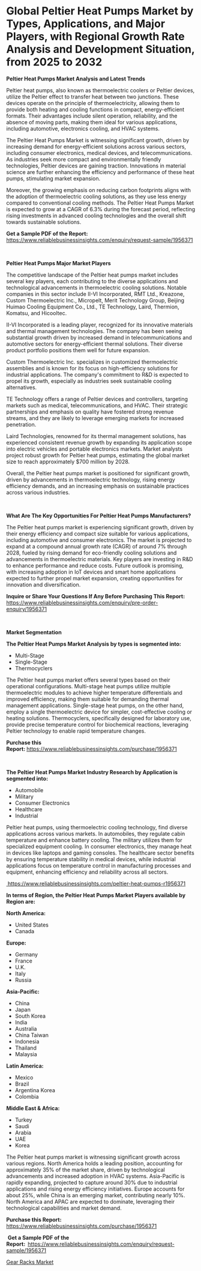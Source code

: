 <p><h1>Global Peltier Heat Pumps Market by Types, Applications, and Major Players, with Regional Growth Rate Analysis and Development Situation, from 2025 to 2032</h1></p><p><strong>Peltier Heat Pumps Market Analysis and Latest Trends</strong></p>
<p><p>Peltier heat pumps, also known as thermoelectric coolers or Peltier devices, utilize the Peltier effect to transfer heat between two junctions. These devices operate on the principle of thermoelectricity, allowing them to provide both heating and cooling functions in compact, energy-efficient formats. Their advantages include silent operation, reliability, and the absence of moving parts, making them ideal for various applications, including automotive, electronics cooling, and HVAC systems.</p><p>The Peltier Heat Pumps Market is witnessing significant growth, driven by increasing demand for energy-efficient solutions across various sectors, including consumer electronics, medical devices, and telecommunications. As industries seek more compact and environmentally friendly technologies, Peltier devices are gaining traction. Innovations in material science are further enhancing the efficiency and performance of these heat pumps, stimulating market expansion.</p><p>Moreover, the growing emphasis on reducing carbon footprints aligns with the adoption of thermoelectric cooling solutions, as they use less energy compared to conventional cooling methods. The Peltier Heat Pumps Market is expected to grow at a CAGR of 6.3% during the forecast period, reflecting rising investments in advanced cooling technologies and the overall shift towards sustainable solutions.</p></p>
<p><strong>Get a Sample PDF of the Report:&nbsp;</strong> <a href="https://www.reliablebusinessinsights.com/enquiry/request-sample/1956371?utm_campaign=2142&utm_medium=2&utm_source=Github&utm_content=ia&utm_term=16022025&utm_id=peltier-heat-pumps">https://www.reliablebusinessinsights.com/enquiry/request-sample/1956371</a></p>
<p>&nbsp;</p>
<p><strong>Peltier Heat Pumps Major Market Players</strong></p>
<p><p>The competitive landscape of the Peltier heat pumps market includes several key players, each contributing to the diverse applications and technological advancements in thermoelectric cooling solutions. Notable companies in this sector include II-VI Incorporated, RMT Ltd., Kreazone, Custom Thermoelectric Inc., Micropelt, Merit Technology Group, Beijing Huimao Cooling Equipment Co., Ltd., TE Technology, Laird, Thermion, Komatsu, and Hicooltec.</p><p>II-VI Incorporated is a leading player, recognized for its innovative materials and thermal management technologies. The company has been seeing substantial growth driven by increased demand in telecommunications and automotive sectors for energy-efficient thermal solutions. Their diverse product portfolio positions them well for future expansion.</p><p>Custom Thermoelectric Inc. specializes in customized thermoelectric assemblies and is known for its focus on high-efficiency solutions for industrial applications. The company's commitment to R&D is expected to propel its growth, especially as industries seek sustainable cooling alternatives.</p><p>TE Technology offers a range of Peltier devices and controllers, targeting markets such as medical, telecommunications, and HVAC. Their strategic partnerships and emphasis on quality have fostered strong revenue streams, and they are likely to leverage emerging markets for increased penetration.</p><p>Laird Technologies, renowned for its thermal management solutions, has experienced consistent revenue growth by expanding its application scope into electric vehicles and portable electronics markets. Market analysts project robust growth for Peltier heat pumps, estimating the global market size to reach approximately $700 million by 2028.</p><p>Overall, the Peltier heat pumps market is positioned for significant growth, driven by advancements in thermoelectric technology, rising energy efficiency demands, and an increasing emphasis on sustainable practices across various industries.</p></p>
<p>&nbsp;</p>
<p><strong>What Are The Key Opportunities For Peltier Heat Pumps Manufacturers?</strong></p>
<p><p>The Peltier heat pumps market is experiencing significant growth, driven by their energy efficiency and compact size suitable for various applications, including automotive and consumer electronics. The market is projected to expand at a compound annual growth rate (CAGR) of around 7% through 2028, fueled by rising demand for eco-friendly cooling solutions and advancements in thermoelectric materials. Key players are investing in R&D to enhance performance and reduce costs. Future outlook is promising, with increasing adoption in IoT devices and smart home applications expected to further propel market expansion, creating opportunities for innovation and diversification.</p></p>
<p><strong>Inquire or Share Your Questions If Any Before Purchasing This Report:</strong> <a href="https://www.reliablebusinessinsights.com/enquiry/pre-order-enquiry/1956371?utm_campaign=2142&utm_medium=2&utm_source=Github&utm_content=ia&utm_term=16022025&utm_id=peltier-heat-pumps">https://www.reliablebusinessinsights.com/enquiry/pre-order-enquiry/1956371</a></p>
<p>&nbsp;</p>
<p><strong>Market Segmentation</strong></p>
<p><strong>The Peltier Heat Pumps Market Analysis by types is segmented into:</strong></p>
<p><ul><li>Multi-Stage</li><li>Single-Stage</li><li>Thermocyclers</li></ul></p>
<p><p>The Peltier heat pumps market offers several types based on their operational configurations. Multi-stage heat pumps utilize multiple thermoelectric modules to achieve higher temperature differentials and improved efficiency, making them suitable for demanding thermal management applications. Single-stage heat pumps, on the other hand, employ a single thermoelectric device for simpler, cost-effective cooling or heating solutions. Thermocyclers, specifically designed for laboratory use, provide precise temperature control for biochemical reactions, leveraging Peltier technology to enable rapid temperature changes.</p></p>
<p><strong>Purchase this Report:&nbsp;</strong><a href="https://www.reliablebusinessinsights.com/purchase/1956371?utm_campaign=2142&utm_medium=2&utm_source=Github&utm_content=ia&utm_term=16022025&utm_id=peltier-heat-pumps">https://www.reliablebusinessinsights.com/purchase/1956371</a></p>
<p>&nbsp;</p>
<p><strong>The Peltier Heat Pumps Market Industry Research by Application is segmented into:</strong></p>
<p><ul><li>Automobile</li><li>Military</li><li>Consumer Electronics</li><li>Healthcare</li><li>Industrial</li></ul></p>
<p><p>Peltier heat pumps, using thermoelectric cooling technology, find diverse applications across various markets. In automobiles, they regulate cabin temperature and enhance battery cooling. The military utilizes them for specialized equipment cooling. In consumer electronics, they manage heat in devices like laptops and gaming consoles. The healthcare sector benefits by ensuring temperature stability in medical devices, while industrial applications focus on temperature control in manufacturing processes and equipment, enhancing efficiency and reliability across all sectors.</p></p>
<p><a href="https://www.reliablebusinessinsights.com/peltier-heat-pumps-r1956371?utm_campaign=2142&utm_medium=2&utm_source=Github&utm_content=ia&utm_term=16022025&utm_id=peltier-heat-pumps">&nbsp;https://www.reliablebusinessinsights.com/peltier-heat-pumps-r1956371</a></p>
<p><strong>In terms of Region, the Peltier Heat Pumps Market Players available by Region are:</strong></p>
<p>
    <p> <strong> North America: </strong>
        <ul>
            <li>United States</li>
            <li>Canada</li>
        </ul>
        </p> 
    <p> <strong> Europe: </strong>
        <ul>
            <li>Germany</li>
            <li>France</li>
            <li>U.K.</li>
            <li>Italy</li>
            <li>Russia</li>
        </ul>
        </p> 
    <p> <strong> Asia-Pacific: </strong>
        <ul>
            <li>China</li>
            <li>Japan</li>
            <li>South Korea</li>
            <li>India</li>
            <li>Australia</li>
            <li>China Taiwan</li>
            <li>Indonesia</li>
            <li>Thailand</li>
            <li>Malaysia</li>
        </ul>
        </p> 
    <p> <strong> Latin America: </strong>
        <ul>
            <li>Mexico</li>
            <li>Brazil</li>
            <li>Argentina Korea</li>
            <li>Colombia</li>
        </ul>
        </p> 
    <p> <strong> Middle East & Africa: </strong>
        <ul>
            <li>Turkey</li>
            <li>Saudi</li>
            <li>Arabia</li>
            <li>UAE</li>
            <li>Korea</li>
        </ul>
    </p>
    </p>
<p><p>The Peltier heat pumps market is witnessing significant growth across various regions. North America holds a leading position, accounting for approximately 35% of the market share, driven by technological advancements and increased adoption in HVAC systems. Asia-Pacific is rapidly expanding, projected to capture around 30% due to industrial applications and rising energy efficiency initiatives. Europe accounts for about 25%, while China is an emerging market, contributing nearly 10%. North America and APAC are expected to dominate, leveraging their technological capabilities and market demand.</p></p>
<p><strong>Purchase this Report: </strong><a href="https://www.reliablebusinessinsights.com/purchase/1956371?utm_campaign=2142&utm_medium=2&utm_source=Github&utm_content=ia&utm_term=16022025&utm_id=peltier-heat-pumps">https://www.reliablebusinessinsights.com/purchase/1956371</a></p>
<p>&nbsp;<strong>Get a Sample PDF of the Report:&nbsp;&nbsp;</strong><a href="https://www.reliablebusinessinsights.com/enquiry/request-sample/1956371?utm_campaign=2142&utm_medium=2&utm_source=Github&utm_content=ia&utm_term=16022025&utm_id=peltier-heat-pumps">https://www.reliablebusinessinsights.com/enquiry/request-sample/1956371</a></p>
<p><strong></strong></p>
<p><p><a href="https://github.com/FosterFahey91/Market-Research-Report-List-1/blob/main/gear-racks-market.md?utm_campaign=2142&utm_medium=2&utm_source=Github&utm_content=ia&utm_term=16022025&utm_id=peltier-heat-pumps">Gear Racks Market</a></p></p>